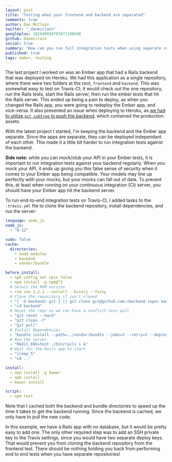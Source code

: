 ```yaml
---
layout: post
title: "Testing when your frontend and backend are separated"
comments: true
author: Dan McClain
twitter: "_danmcclain"
googleplus: 102648938707671188640
github: danmcclain
social: true
summary: "How can you run full integration tests when using separate repos?"
published: true
tags: ember, testing
---
```


The last project I worked on was an Ember app that had a Rails backend that was
deployed on Heroku. We had this application as a single repository, where there
were two folders at the root, `frontend` and `backend`. This was somewhat easy
to test on Travis-CI; it would check out the one repository, run the Rails
tests, start the Rails server, then run the ember tests that hit the Rails
server. This ended up being a pain to deploy, as when you changed the Rails app,
you were going to redeploy the Ember app, and vice-versa.  It also presented an
issue when deploying to Heroku, as [we had to utilize `git subtree` to push
the backend](https://www.youtube.com/watch?v=ceFNLdswFxs&t=4103), which
contained the production assets.

With the latest project I started, I'm keeping the backend and the Ember app
separate.  Since the apps are separate, they can be deployed independant of
each other. This made it a little bit harder to run integration tests against
the backend.

**Side note:** while you can mock/stub your API in your Ember tests, it is
important to run integration tests against your backend regularly. When you
mock your API, it ends up giving you this false sense of security when it comes
to your Ember app being compatible. Your models may line up perfectly with your
mocks, but your mocks can fall out of date. To prevent this, at least when
running on your continuous integration (CI) server, you should have your Ember
app hit the backend server.

To run end-to-end integration tests on Travis-CI, I added tasks to the
`.travis.yml` file to clone the backend repository, install dependencies, and
run the server:

```yml
language: node_js
node_js:
  - "0.12"

sudo: false
cache:
  directories:
    - node_modules
    - backend
    - vendor/bundle

before_install:
  - npm config set spin false
  - npm install -g npm@^2
  # Select the RVM version
  - rvm use 2.2.1 --install --binary --fuzzy
  # Clone the repository if isn't cloned
  - "[ -d backend/.git ] || git clone git@github.com:<backend-repo> backend"
  - "cd backend"
  # Reset the repo so we can have a conflict-less pull
  - "git reset --hard"
  - "git clean -f"
  - "git pull"
  # Install dependencies
  - "bundle install --path=../vendor/bundle --jobs=3 --retry=3 --deployment"
  # Run the server
  - "RAILS_ENV=test ./bin/rails s &"
  # Wait for the Rails app to start
  - "sleep 5"
  - "cd .."

install:
  - npm install -g bower
  - npm install
  - bower install

script:
  - npm test
```

Note that I cached both the backend and bundle directories to speed up the time
it takes to get the backend running. Since the backend is cached, we only have
to pull the new code.

In this example, we have a Rails app with no database, but it would be pretty
easy to add one. The only other required step was to add an SSH private key to
the Travis settings, since you would have two separate deploy keys. That would
prevent you from cloning the backend repository from the frontend test.  There
should be nothing holding you back from performing end to end tests when you
have separate repositories!

